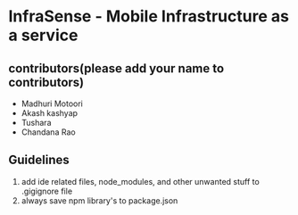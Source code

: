# InfraSense - Mobile Infrastructure as a service 

## contributors(please add your name to contributors)
* Madhuri Motoori
* Akash kashyap
* Tushara
* Chandana Rao


## Guidelines
1. add ide related files, node_modules, and other unwanted stuff to .gigignore file
2. always save npm library's to package.json



